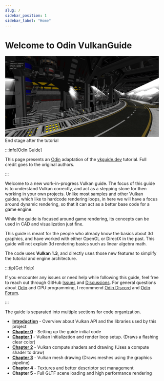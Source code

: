 ```yaml
---
slug: /
sidebar_position: 1
sidebar_label: "Home"
---
```


# Welcome to Odin VulkanGuide

![scene](./img/fullscene.png)
End stage after the tutorial

:::info[Odin Guide]

This page presents an [Odin](https://odin-lang.org/) adaptation of the
[vkguide.dev](https://vkguide.dev/) tutorial. Full credit goes to the original authors.

:::

Welcome to a new work-in-progress Vulkan guide. The focus of this guide is to understand Vulkan
correctly, and act as a stepping stone for then working in your own projects. Unlike most
samples and other Vulkan guides, which like to hardcode rendering loops, in here we will have a
focus around dynamic rendering, so that it can act as a better base code for a game engine.

While the guide is focused around game rendering, its concepts can be used in CAD and
visualization just fine.

This guide is meant for the people who already know the basics about 3d graphics, and have
worked with either OpenGL or DirectX in the past. This guide will not explain 3d rendering
basics such as linear algebra math.

The code uses **Vulkan 1.3**, and directly uses those new features to simplify the tutorial and
engine architecture.

:::tip[Get Help]

If you encounter any issues or need help while following this guide, feel free to reach out
through GitHub [Issues][] and [Discussions][]. For general questions about
[Odin](https://odin-lang.org/) and GPU programming, I recommend [Odin Discord][] and [Odin
Forum][].

:::

The guide is separated into multiple sections for code organization.

- **[Introduction](/category/introduction)** - Overview about Vulkan API and the libraries used
  by this project
- **[Chapter 0](/category/0-project-setup)** - Setting up the guide initial code
- **[Chapter 1](/category/1-initializing-vulkan)** - Vulkan initialization and render loop
  setup. (Draws a flashing clear color)
- **[Chapter 2](/category/2-drawing-with-compute)** - Vulkan compute shaders and drawing (Uses
  a compute shader to draw)
- **[Chapter 3](/category/3-graphics-pipelines)** - Vulkan mesh drawing (Draws meshes using
  the graphics pipeline)
- **[Chapter 4](/category/4-textures-and-engine-architecture)** - Textures and better
  descriptor set management
- **Chapter 5** - Full GLTF scene loading and high performance rendering

[Issues]: https://github.com/Capati/odin-vk-guide/issues
[Discussions]: https://github.com/Capati/odin-vk-guide/discussions
[Odin Discord]: https://discord.gg/vafXTdubwr
[Odin Forum]: https://forum.odin-lang.org/

